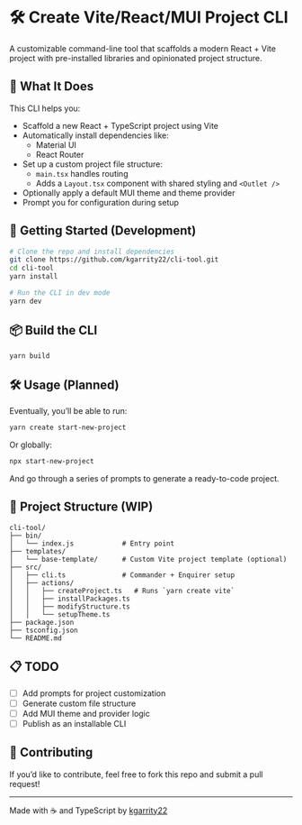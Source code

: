 # 🛠️ Create Vite/React/MUI Project CLI

A customizable command-line tool that scaffolds a modern React + Vite project with pre-installed libraries and opinionated project structure.

## 🚀 What It Does

This CLI helps you:

- Scaffold a new React + TypeScript project using Vite
- Automatically install dependencies like:
  - Material UI
  - React Router
- Set up a custom project file structure:
  - `main.tsx` handles routing
  - Adds a `Layout.tsx` component with shared styling and `<Outlet />`
- Optionally apply a default MUI theme and theme provider
- Prompt you for configuration during setup

## 🧪 Getting Started (Development)

```bash
# Clone the repo and install dependencies
git clone https://github.com/kgarrity22/cli-tool.git
cd cli-tool
yarn install

# Run the CLI in dev mode
yarn dev
```

## 📦 Build the CLI

```bash
yarn build
```

## 🛠️ Usage (Planned)

Eventually, you’ll be able to run:

```bash
yarn create start-new-project
```

Or globally:

```bash
npx start-new-project
```

And go through a series of prompts to generate a ready-to-code project.

## 📁 Project Structure (WIP)

```
cli-tool/
├── bin/
│   └── index.js            # Entry point
├── templates/
│   └── base-template/      # Custom Vite project template (optional)
├── src/
│   ├── cli.ts              # Commander + Enquirer setup
│   ├── actions/
│   │   ├── createProject.ts   # Runs `yarn create vite`
│   │   ├── installPackages.ts
│   │   ├── modifyStructure.ts
│   │   └── setupTheme.ts
├── package.json
├── tsconfig.json
└── README.md
```

## 📋 TODO

- [ ] Add prompts for project customization
- [ ] Generate custom file structure
- [ ] Add MUI theme and provider logic
- [ ] Publish as an installable CLI

## 🤝 Contributing

If you’d like to contribute, feel free to fork this repo and submit a pull request!

---

Made with ☕ and TypeScript by [kgarrity22](https://github.com/kgarrity22)
